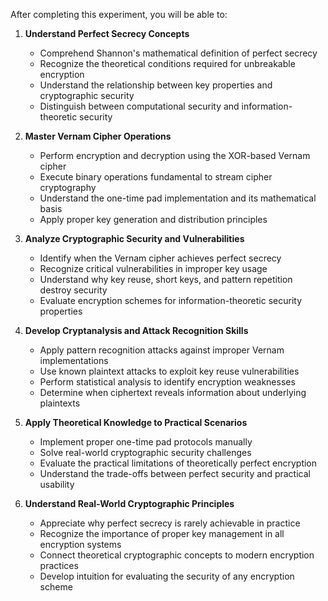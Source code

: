 After completing this experiment, you will be able to:

1. **Understand Perfect Secrecy Concepts**

   - Comprehend Shannon's mathematical definition of perfect secrecy
   - Recognize the theoretical conditions required for unbreakable encryption
   - Understand the relationship between key properties and cryptographic security
   - Distinguish between computational security and information-theoretic security

2. **Master Vernam Cipher Operations**

   - Perform encryption and decryption using the XOR-based Vernam cipher
   - Execute binary operations fundamental to stream cipher cryptography
   - Understand the one-time pad implementation and its mathematical basis
   - Apply proper key generation and distribution principles

3. **Analyze Cryptographic Security and Vulnerabilities**

   - Identify when the Vernam cipher achieves perfect secrecy
   - Recognize critical vulnerabilities in improper key usage
   - Understand why key reuse, short keys, and pattern repetition destroy security
   - Evaluate encryption schemes for information-theoretic security properties

4. **Develop Cryptanalysis and Attack Recognition Skills**

   - Apply pattern recognition attacks against improper Vernam implementations
   - Use known plaintext attacks to exploit key reuse vulnerabilities
   - Perform statistical analysis to identify encryption weaknesses
   - Determine when ciphertext reveals information about underlying plaintexts

5. **Apply Theoretical Knowledge to Practical Scenarios**

   - Implement proper one-time pad protocols manually
   - Solve real-world cryptographic security challenges
   - Evaluate the practical limitations of theoretically perfect encryption
   - Understand the trade-offs between perfect security and practical usability

6. **Understand Real-World Cryptographic Principles**

   - Appreciate why perfect secrecy is rarely achievable in practice
   - Recognize the importance of proper key management in all encryption systems
   - Connect theoretical cryptographic concepts to modern encryption practices
   - Develop intuition for evaluating the security of any encryption scheme
